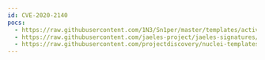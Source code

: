 ```yaml
---
id: CVE-2020-2140
pocs:
  - https://raw.githubusercontent.com/1N3/Sn1per/master/templates/active/CVE-2020-2140_-_Jenkin_AuditTrailPlugin_XSS.sh
  - https://raw.githubusercontent.com/jaeles-project/jaeles-signatures/master/cves/jenkins-xss-cve-2020-2140.yaml
  - https://raw.githubusercontent.com/projectdiscovery/nuclei-templates/master/cves/CVE-2020-2140.yaml
---
```

